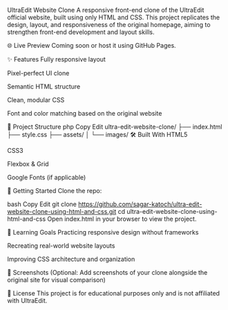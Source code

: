 UltraEdit Website Clone
A responsive front-end clone of the UltraEdit official website, built using only HTML and CSS. This project replicates the design, layout, and responsiveness of the original homepage, aiming to strengthen front-end development and layout skills.

🌐 Live Preview
Coming soon or host it using GitHub Pages.

✨ Features
Fully responsive layout

Pixel-perfect UI clone

Semantic HTML structure

Clean, modular CSS

Font and color matching based on the original website

📁 Project Structure
php
Copy
Edit
ultra-edit-website-clone/
├── index.html
├── style.css
├── assets/
│   └── images/
🛠️ Built With
HTML5

CSS3

Flexbox & Grid

Google Fonts (if applicable)

🚀 Getting Started
Clone the repo:

bash
Copy
Edit
git clone https://github.com/sagar-katoch/ultra-edit-website-clone-using-html-and-css.git
cd ultra-edit-website-clone-using-html-and-css
Open index.html in your browser to view the project.

📌 Learning Goals
Practicing responsive design without frameworks

Recreating real-world website layouts

Improving CSS architecture and organization

📸 Screenshots
(Optional: Add screenshots of your clone alongside the original site for visual comparison)

📃 License
This project is for educational purposes only and is not affiliated with UltraEdit.


